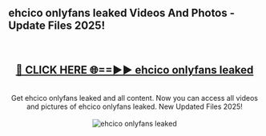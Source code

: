 <h2>ehcico onlyfans leaked Videos And Photos - Update Files 2025!</h2>
<br>
<div align="center">
<h2><a href="https://linkcuts.com/hfmhzwbr" rel="nofollow">🔴 CLICK HERE 🌐==►► ehcico onlyfans leaked</a></h2>
<br>
Get ehcico onlyfans leaked and all content. Now you can access all videos and pictures of ehcico onlyfans leaked. New Updated Files 2025!
<br>
<br>
<a href="https://linkcuts.com/hfmhzwbr" rel="nofollow" data-target="animated-image.originalLink"><img src="https://i.ibb.co.com/WyWwxjT/player-gif2.gif" alt="ehcico onlyfans leaked" style="max-width: 100%; display: inline-block;" data-target="animated-image.originalImage"></a>
</div>
<br>